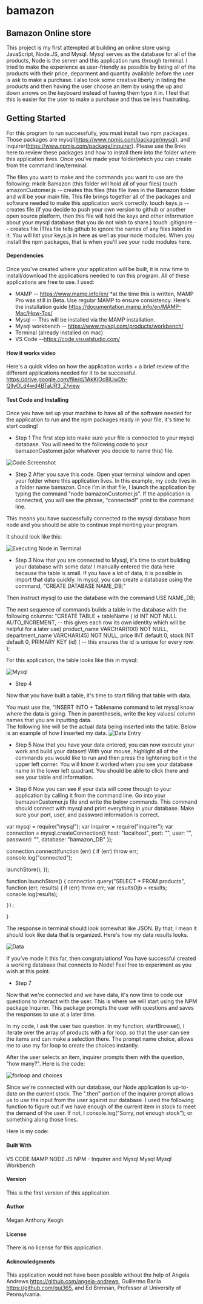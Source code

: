 # bamazon

## Bamazon Online store

This project is my first attempted at building an online store using JavaScript, Node.JS, and Mysql. Mysql serves as the database for all of the products, Node is the server and this application runs through terminal. I tried to make the experience as user-friendly as possible by listing all of the products with their price, deparment and quantity available before the user is ask to make a purchase. 
I also took some creative liberty in listing the products and then having the user choose an item by using the up and down arrows on the keyboard instead of having them type it in. I feel that this is easier for the user to make a purchase and thus be less frustrating. 

## Getting Started
For this program to run successfully, you must install two npm packages. Those packages are mysql(https://www.npmjs.com/package/mysql), and inquirer(https://www.npmjs.com/package/inquirer). Please use the links here to review these packages and how to install them into the folder where this application lives. 
Once you've made your folder(which you can create from the command line/terminal. 

The files you want to make and the commands you want to use are the following:
mkdir Bamazon (this folder will hold all of your files)
touch amazonCustomer.js -- creates this files (this file lives in the Bamazon folder and will be your main file. This file brings together all of the packages and software needed to make this application work correctly.
touch keys.js -- creates file (if you decide to push your own version to github or another open source platform, then this file will hold the keys and other information about your mysql database that you do not wish to share.) 
touch .gitignore -- creates file (This file tells github to ignore the names of any files listed in it. You will list your keys.js in here as well as your node modules. When you install the npm packages, that is when you'll see your node modules here. 

#### Dependencies
Once you've created where your application will be built, it is now time to install/download the applications needed to run this program. All of these applications are free to use. 
I used:
 * MAMP -- https://www.mamp.info/en/ *at the time this is written, MAMP Pro was still in Beta. Use regular MAMP to ensure consistency.  Here's the installation guide https://documentation.mamp.info/en/MAMP-Mac/How-Tos/
 * Mysql -- This will be installed via the MAMP installation.
 * Mysql workbench -- https://www.mysql.com/products/workbench/ 
 * Terminal (already installed on mac)
 * VS Code --https://code.visualstudio.com/

#### How it works video
Here's a quick video on how the application works + a brief review of the different applications needed for it to be successful. https://drive.google.com/file/d/1AkKjOc8iUwDh-QIlyOLd4wd4BTaUR3_Z/view

#### Test Code and Installing 
Once you have set up your machine to have all of the software needed for the application to run and the npm packages ready in your file, it's time to start coding! 

* Step 1
The first step isto make sure your file is connected to your mysql database. You will need to the following code to your bamazonCustomer.js(or whatever you decide to name this) file. 

![Code Screenshot](/screenshotcode.png)


* Step 2 
After you save this code. Open your terminal window and open your folder where this application lives. In this example, my code lives in a folder name bamazon. Once I'm in that file, I launch the application by typing the command "node bamazonCustomer.js". If the application is connected, you will see the phrase, "connected!" print to the command line. 

This means you have successfully connected to the mysql database from node and you should be able to continue implimenting your program. 

It should look like this:

![Executing Node in Terminal](/terminal.png)

* Step 3
Now that you are connected to Mysql, it's time to start building your database with some data! I manually entered the data here because the table is small. If you have a lot of data, it is possible in import that data quickly. 
In mysql, you can create a database using the command, "CREATE DATABASE NAME_DB;"

Then instruct mysql to use the database with the command USE NAME_DB;

The next sequence of commands builds a table in the database with the following columns:
"CREATE TABLE + tableName (
  id INT NOT NULL AUTO_INCREMENT, -- this gives each row its own identity which will be helpful for a later use)
  product_name VARCHAR(100) NOT NULL,
  department_name VARCHAR(45) NOT NULL,
  price INT default 0,
  stock INT default 0,
  PRIMARY KEY (id) ( -- this ensures the id is unique for every row. 
);

For this application, the table looks like this in mysql:

![Mysql](/mysql.png)

* Step 4

Now that you have built a table, it's time to start filling that table with data. 

You must use the, "INSERT INTO + Tablename command to let mysql know where the data is going. Then in parentheseis, write the key values/ column names that you are inputting data.  
The following line will be the actual data being inserted into the table. Below is an example of how I inserted my data. 
![Data Entry](/enterData.png)

* Step 5
Now that you have your data entered, you can now execute your work and build your dataset! With your mouse, highlight all of the commands you would like to run and then press the lightening bolt in the upper left corner. You will know it worked when you see your database name in the lower left quadrant. You should be able to click there and see your table and information. 

* Step 6
Now you can see if your data will come through to your application by calling it from the command line. Go into your bamazonCustomer.js file and write the below commands. This command should connect with mysql and print everything in your database. Make sure your port, user, and password information is correct. 

var mysql = require("mysql");
var inquirer = require("inquirer");
var connection = mysql.createConnection({
  host: "localhost",
  port: "",
  user: "",
  password: "",
  database: "bamazon_DB"
});

connection.connect(function (err) {
  if (err) throw err;
  console.log("connected");
  
  launchStore();
});

function launchStore() {
    connection.query("SELECT * FROM products", function (err, results) {
      if (err) throw err;
      var resultsOjb = results;
      console.log(results);

    });
  }

The response in terminal should look somewhat like JSON. By that, I mean it should look like data that is organized. Here's how my data results looks. 


![Data](/results.png)

If you've made it this far, then congratulations! You have successful created a working database that connects to Node! Feel free to experiment as you wish at this point. 

* Step 7

Now that we're connected and we have data, it's now time to code our questions to interact with the user. This is where we will start using the NPM package Inquirer. This package prompts the user with questions and saves the responses to use at a later time. 

In my code, I ask the user two question. In my function, startBrowse(), I iterate over the array of products with a for loop, so that the user can see the items and can make a selection there. The prompt name choice, allows me to use my for loop to create the choices instantly. 

After the user selects an item, inquirer prompts them with the question, "how many?". Here is the code:

![forloop and choices](/choiceArray.png)

Since we're connected with our database, our Node application is up-to-date on the current stock. The ".then" portion of the inquirer prompt allows us to use the input from the user against our database. I used the following function to figure out if we have enough of the current item in stock to meet the demand of the user. If not, I console.log("Sorry, not enough stock"); or something along those lines. 

Here is my code:

#### Built With
VS CODE
MAMP
NODE JS
NPM - Inquirer and Mysql
Mysql
Mysql Workbench

#### Version
This is the first version of this application.

#### Author
Megan Anthony Keogh

#### License
There is no license for this application. 

#### Acknowledgments
This application would not have been possible without the help of Angela Andrews https://github.com/angela-andrews, Guillermo Barila https://github.com/gui365, and Ed Brennan, Professor at University of Pennsylvania.  
